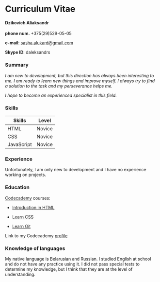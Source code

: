 # Curriculum Vitae
#### Dzikovich Aliaksandr

**phone num.** +375(29)529-05-05

**e-mail**: sasha.alukard@gmail.com

**Skype ID**: daleksandrs

### Summary


*I am new to development, but this direction has always been interesting to me. I am ready to learn new things and improve myself. I always try to find a solution to the task and my perseverance helps me.*

 *I hope to become an experienced specialist in this field.*


### Skills

Skills | Level
-------|-------
HTML| Novice
CSS | Novice
JavaScript | Novice

### Experience

Unfortunately, I am only new to development and I have no experience working on projects.

### Education

[Codecademy](https://www.codecademy.com/) courses:

* [Introduction in HTML](https://www.codecademy.com/learn/learn-html)

* [Learn CSS](https://www.codecademy.com/learn/learn-css)

* [Learn Git](https://www.codecademy.com/learn/learn-git)

Link to my Codecademy [profile](https://www.codecademy.com/profiles/Darstone)

### Knowledge of languages

My native language is Belarusian and Russian. I studied English at school and do not have any practice using it. I did not pass special tests to determine my knowledge, but I think that they are at the level of understanding.